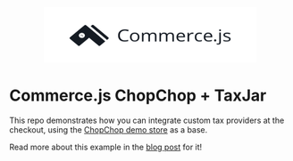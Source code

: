 <p align="center">
  <img src="https://raw.githubusercontent.com/chec/commercejs-examples/master/assets/logo.svg" width="380" height="100" />
</p>

# Commerce.js ChopChop + TaxJar

This repo demonstrates how you can integrate custom tax providers at the checkout, using the [ChopChop demo store](https://github.com/chec/commercejs-chopchop-demo/) as a base.

Read more about this example in the [blog post]() for it!
